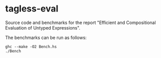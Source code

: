 tagless-eval
============

Source code and benchmarks for the report "Efficient and Compositional Evaluation of Untyped Expressions".

The benchmarks can be run as follows:

    ghc --make -O2 Bench.hs
    ./Bench
